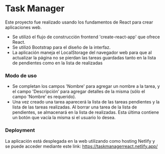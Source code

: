 # Task Manager

Este proyecto fue realizado usando los fundamentos de React para crear aplicaciones web.

- Se utilizó el flujo de construcción frontend 'create-react-app' que ofrece React.
- Se utilizó Bootstrap para el diseño de la interfaz.
- La aplicación maneja el LocalStorage del navegador web para que al actualizar la página no se pierdan las tareas guardadas tanto en la lista de pendientes como en la lista de realizadas

### Modo de uso
- Se completan los campos 'Nombre' para agregar un nombre a la tarea, y el campo 'Descripción' para agregar detalles de la misma (sólo el campo 'Nombre' es requerido).
- Una vez creado una tarea aparecerá la lista de las tareas pendientes y la lista de las tareas realizadas. Al borrar una tarea de la lista de pendientes, se almacenará en la lista de realizadas. Esta última contiene un botón que vacía la misma si el usuario lo desea.

### Deployment
La aplicación está desplegada en la web utilizando como hosting Netlify y se puede acceder mediante este link: https://taskmanagerreact.netlify.app/
